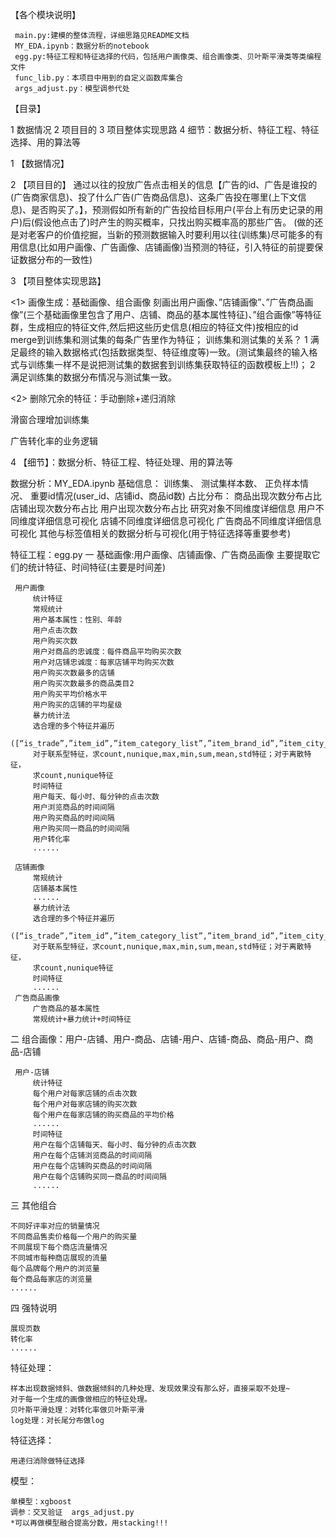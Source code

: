 【各个模块说明】

     main.py:建模的整体流程，详细思路见README文档
     MY_EDA.ipynb：数据分析的notebook
     egg.py:特征工程和特征选择的代码，包括用户画像类、组合画像类、贝叶斯平滑类等类编程文件
     func_lib.py：本项目中用到的自定义函数库集合
     args_adjust.py：模型调参代处


【目录】

1 数据情况 
2 项目目的 
3 项目整体实现思路 
4 细节：数据分析、特征工程、特征选择、用的算法等

1 【数据情况】

2 【项目目的】 
     通过以往的投放广告点击相关的信息【广告的id、广告是谁投的(广告商家信息)、投了什么广告(广告商品信息)、这条广告投在哪里(上下文信息)、是否购买了。】，预测假如所有新的广告投给目标用户(平台上有历史记录的用户)后(假设他点击了)时产生的购买概率，只找出购买概率高的那些广告。
(做的还是对老客户的价值挖掘，当新的预测数据输入时要利用以往(训练集)尽可能多的有用信息(比如用户画像、广告画像、店铺画像)当预测的特征，引入特征的前提要保证数据分布的一致性)

3 【项目整体实现思路】

<1> 画像生成：基础画像、组合画像
    刻画出用户画像、”店铺画像”、”广告商品画像”(三个基础画像里包含了用户、店铺、商品的基本属性特征)、”组合画像”等特征群，生成相应的特征文件,然后把这些历史信息(相应的特征文件)按相应的id merge到训练集和测试集的每条广告里作为特征；
    训练集和测试集的关系？
    1 满足最终的输入数据格式(包括数据类型、特征维度等)一致。(测试集最终的输入格式与训练集一样不是说把测试集的数据套到训练集获取特征的函数模板上!!)；
    2 满足训练集的数据分布情况与测试集一致。

<2> 删除冗余的特征：手动删除+递归消除

   滑窗合理增加训练集

   广告转化率的业务逻辑


4 【细节】：数据分析、特征工程、特征处理、用的算法等

数据分析：MY_EDA.ipynb
    基础信息：
        训练集、
        测试集样本数、
        正负样本情况、
        重要id情况(user_id、店铺id、商品id数)
    占比分布：
        商品出现次数分布占比
        店铺出现次数分布占比
        用户出现次数分布占比
    研究对象不同维度详细信息
        用户不同维度详细信息可视化
        店铺不同维度详细信息可视化
        广告商品不同维度详细信息可视化
    其他与标签值相关的数据分析与可视化(用于特征选择等重要参考)

特征工程：egg.py
一 基础画像:用户画像、店铺画像、广告商品画像
主要提取它们的统计特征、时间特征(主要是时间差)

     用户画像
         统计特征
         常规统计
         用户基本属性：性别、年龄
         用户点击次数
         用户购买次数
         用户对商品的忠诚度：每件商品平均购买次数
         用户对店铺忠诚度：每家店铺平均购买次数
         用户购买次数最多的店铺
         用户购买次数最多的商品类目2
         用户购买平均价格水平
         用户购买的店铺的平均星级
         暴力统计法
         选合理的多个特征并遍历
      ([“is_trade”,”item_id”,”item_category_list”,”item_brand_id”,”item_city_id”,”item_price_level”,”item_sales_level”,”item_collected_level”,”item_pv_level”,“shop_ip”,”shop_review_num_level”,”shop_review_positive”,”shop_star_level”,”shop_score_service”,”shop_score_delivery”,”shop_score_description”])
         对于联系型特征，求count,nunique,max,min,sum,mean,std特征；对于离散特征，
         求count,nunique特征
         时间特征
         用户每天、每小时、每分钟的点击次数
         用户浏览商品的时间间隔
         用户购买商品的时间间隔
         用户购买同一商品的时间间隔
         用户转化率
         ......

     店铺画像
         常规统计
         店铺基本属性
         ......
         暴力统计法
         选合理的多个特征并遍历
         ([“is_trade”,”item_id”,”item_category_list”,”item_brand_id”,”item_city_id”,”item_price_level”,”item_sales_level”,”item_collected_level”,”item_pv_level”,”user_id”,”user_gender_id”,”user_age_level”,”user_occupation_id”,”user_star_id”])
         对于联系型特征，求count,nunique,max,min,sum,mean,std特征；对于离散特征，
         求count,nunique特征
         时间特征
         ......
     广告商品画像
         广告商品的基本属性
         常规统计+暴力统计+时间特征

二 组合画像：用户-店铺、用户-商品、店铺-用户、店铺-商品、商品-用户、商品-店铺

     用户-店铺
         统计特征
         每个用户对每家店铺的点击次数
         每个用户对每家店铺的购买次数
         每个用户在每家店铺的购买商品的平均价格
         ......
         时间特征
         用户在每个店铺每天、每小时、每分钟的点击次数
         用户在每个店铺浏览商品的时间间隔
         用户在每个店铺购买商品的时间间隔
         用户在每个店铺购买同一商品的时间间隔
         ......

三 其他组合

    不同好评率对应的销量情况
    不同商品售卖价格每一个用户的购买量
    不同展现下每个商店流量情况
    不同城市每种商店展现的流量
    每个品牌每个用户的浏览量
    每个商品每家店的浏览量
    ......

四 强特说明

    展现页数
    转化率
    ......

特征处理：

    样本出现数据倾斜、做数据倾斜的几种处理、发现效果没有那么好，直接采取不处理~
    对于每一个生成的画像做相应的特征处理。
    贝叶斯平滑处理：对转化率做贝叶斯平滑
    log处理：对长尾分布做log

特征选择：

    用递归消除做特征选择

模型：   

    单模型：xgboost
    调参：交叉验证  args_adjust.py
    *可以再做模型融合提高分数，用stacking!!!
